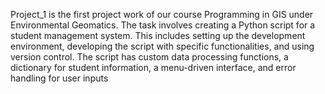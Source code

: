 Project_1 is the first project work of our course Programming in GIS under Environmental Geomatics. The task involves creating a Python script for a student management system. This includes setting up the development environment, developing the script with specific functionalities, and using version control. The script has custom data processing functions, a dictionary for student information, a menu-driven interface, and error handling for user inputs
